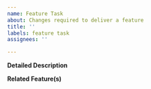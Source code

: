 ```yaml
---
name: Feature Task
about: Changes required to deliver a feature
title: ''
labels: feature task
assignees: ''

---
```


<!--- Provide a general summary of the issue in the Title above -->

**Detailed Description**
<!--- Provide a detailed description of the change required -->

**Related Feature(s)**
<!--- Feature(s) this change delivers -->

